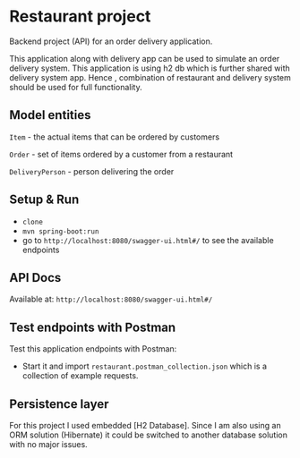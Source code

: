 # Restaurant project

Backend project (API) for an order delivery application.

This application along with delivery app can be used to simulate an order delivery system.
This application is using h2 db which is further shared with delivery system app.
Hence , combination of restaurant and delivery system should be used for full functionality.
## Model entities


`Item` - the actual items that can be ordered by customers

`Order` - set of items ordered by a customer from a restaurant

`DeliveryPerson` - person delivering the order

## Setup & Run

- `clone`
- `mvn spring-boot:run`
- go to `http://localhost:8080/swagger-ui.html#/` to see the available endpoints

## API Docs

Available at: `http://localhost:8080/swagger-ui.html#/`

## Test endpoints with Postman

Test this application endpoints with Postman:

- Start it and import `restaurant.postman_collection.json` which is a collection of example requests.

## Persistence layer

For this project I used embedded [H2 Database]. Since I am also using an ORM solution (Hibernate) it could be switched to another database solution with no major issues.



